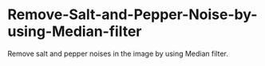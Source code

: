 # Remove-Salt-and-Pepper-Noise-by-using-Median-filter
Remove salt and pepper noises in the image by using Median filter.
